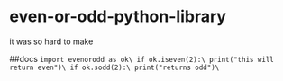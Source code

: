 # even-or-odd-python-library
it was so hard to make

##docs
`import evenorodd as ok\
if ok.iseven(2):\
  print("this will return even")\
if ok.sodd(2):\
  print("returns odd")\
`
